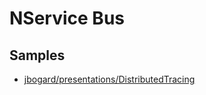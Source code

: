 # NService Bus

## Samples
- [jbogard/presentations/DistributedTracing](https://github.com/jbogard/presentations/tree/master/DistributedTracing)